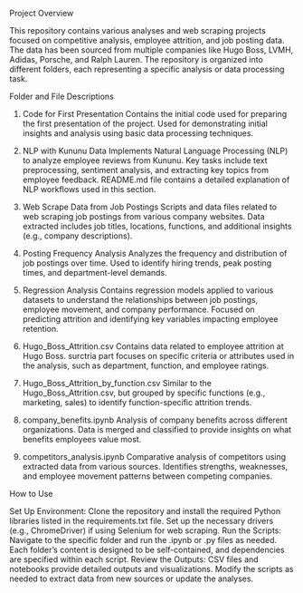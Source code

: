 Project Overview

This repository contains various analyses and web scraping projects focused on competitive analysis, employee attrition, and job posting data. The data has been sourced from multiple companies like Hugo Boss, LVMH, Adidas, Porsche, and Ralph Lauren. The repository is organized into different folders, each representing a specific analysis or data processing task.

Folder and File Descriptions

1. Code for First Presentation
Contains the initial code used for preparing the first presentation of the project.
Used for demonstrating initial insights and analysis using basic data processing techniques.

2. NLP with Kununu Data
Implements Natural Language Processing (NLP) to analyze employee reviews from Kununu.
Key tasks include text preprocessing, sentiment analysis, and extracting key topics from employee feedback.
README.md file contains a detailed explanation of NLP workflows used in this section.

3. Web Scrape Data from Job Postings
Scripts and data files related to web scraping job postings from various company websites.
Data extracted includes job titles, locations, functions, and additional insights (e.g., company descriptions).

4. Posting Frequency Analysis
Analyzes the frequency and distribution of job postings over time.
Used to identify hiring trends, peak posting times, and department-level demands.

5. Regression Analysis
Contains regression models applied to various datasets to understand the relationships between job postings, employee movement, and company performance.
Focused on predicting attrition and identifying key variables impacting employee retention.

6. Hugo_Boss_Attrition.csv
Contains data related to employee attrition at Hugo Boss.
surctria part focuses on specific criteria or attributes used in the analysis, such as department, function, and employee ratings.

7. Hugo_Boss_Attrition_by_function.csv
Similar to the Hugo_Boss_Attrition.csv, but grouped by specific functions (e.g., marketing, sales) to identify function-specific attrition trends.

8. company_benefits.ipynb
Analysis of company benefits across different organizations.
Data is merged and classified to provide insights on what benefits employees value most.

9. competitors_analysis.ipynb
Comparative analysis of competitors using extracted data from various sources.
Identifies strengths, weaknesses, and employee movement patterns between competing companies.

How to Use

Set Up Environment:
Clone the repository and install the required Python libraries listed in the requirements.txt file.
Set up the necessary drivers (e.g., ChromeDriver) if using Selenium for web scraping.
Run the Scripts:
Navigate to the specific folder and run the .ipynb or .py files as needed.
Each folder’s content is designed to be self-contained, and dependencies are specified within each script.
Review the Outputs:
CSV files and notebooks provide detailed outputs and visualizations.
Modify the scripts as needed to extract data from new sources or update the analyses.